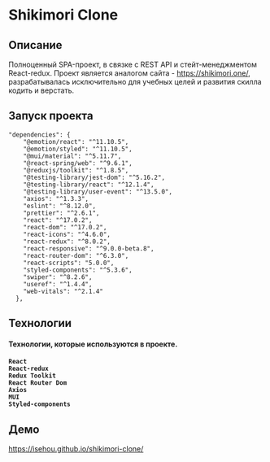 <h1>Shikimori Clone</h1>

<h2>Описание</h2>

Полноценный SPA-проект, в связке с REST API и стейт-менеджментом React-redux. Проект является аналогом сайта - https://shikimori.one/, разрабатывалась исключительно для учебных целей и развития скилла кодить и верстать. 

<h2>Запуск проекта</h2>

    "dependencies": {
        "@emotion/react": "^11.10.5",
        "@emotion/styled": "^11.10.5",
        "@mui/material": "^5.11.7",
        "@react-spring/web": "^9.6.1",
        "@reduxjs/toolkit": "^1.8.5",
        "@testing-library/jest-dom": "^5.16.2",
        "@testing-library/react": "^12.1.4",
        "@testing-library/user-event": "^13.5.0",
        "axios": "^1.3.3",
        "eslint": "^8.12.0",
        "prettier": "^2.6.1",
        "react": "^17.0.2",
        "react-dom": "^17.0.2",
        "react-icons": "^4.6.0",
        "react-redux": "^8.0.2",
        "react-responsive": "^9.0.0-beta.8",
        "react-router-dom": "^6.3.0",
        "react-scripts": "5.0.0",
        "styled-components": "^5.3.6",
        "swiper": "^8.2.6",
        "useref": "^1.4.4",
        "web-vitals": "^2.1.4"
      },

<h2>Технологии</h2>

<h4>Технологии, которые используются в проекте.<h4>

    React
    React-redux
    Redux Toolkit
    React Router Dom
    Axios
    MUI
    Styled-components

<h2>Демо</h2>

https://isehou.github.io/shikimori-clone/
